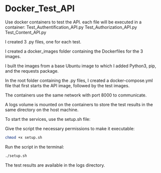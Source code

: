# Docker_Test_API
Use docker containers to test the API.
each file will be executed in a container:
Test_Authentification_API.py
Test_Authorization_API.py
Test_Content_API.py

I created 3 .py files, one for each test.

I created a docker_images folder containing the Dockerfiles for the 3 images.

I built the images from a base Ubuntu image to which I added Python3, pip, and the requests package.

In the root folder containing the .py files, I created a docker-compose.yml file that first starts the API image, followed by the test images.

The containers use the same network with port 8000 to communicate.

A logs volume is mounted on the containers to store the test results in the same directory on the host machine.

To start the services, use the setup.sh file:

Give the script the necessary permissions to make it executable:

```bash
chmod +x setup.sh
```

Run the script in the terminal:

```bash
./setup.sh
```
The test results are available in the logs directory.
